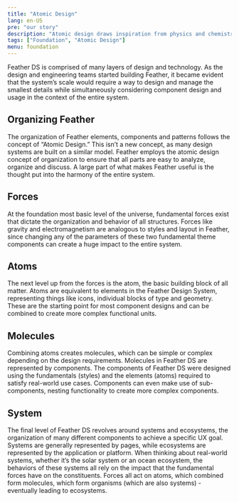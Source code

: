 ```yaml
---
title: "Atomic Design"
lang: en-US
pre: "our story"
description: "Atomic design draws inspiration from physics and chemistry to provide structure that mirrors the structure of the universe we all live in and experience."
tags: ["Foundation", "Atomic Design"]
menu: foundation
---
```


Feather DS is comprised of many layers of design and technology. As the design and engineering teams started building Feather, it became evident that the system’s scale would require a way to design and manage the smallest details while simultaneously considering component design and usage in the context of the entire system.

## Organizing Feather

The organization of Feather elements, components and patterns follows the concept of “Atomic Design.” This isn’t a new concept, as many design systems are built on a similar model. Feather employs the atomic design concept of organization to ensure that all parts are easy to analyze, organize and discuss. A large part of what makes Feather useful is the thought put into the harmony of the entire system.

## Forces

At the foundation most basic level of the universe, fundamental forces exist that dictate the organization and behavior of all structures. Forces like gravity and electromagnetism are analogous to styles and layout in Feather, since changing any of the parameters of these two fundamental theme components can create a huge impact to the entire system.

## Atoms

The next level up from the forces is the atom, the basic building block of all matter. Atoms are equivalent to elements in the Feather Design System, representing things like icons, individual blocks of type and geometry. These are the starting point for most component designs and can be combined to create more complex functional units.

## Molecules

Combining atoms creates molecules, which can be simple or complex depending on the design requirements. Molecules in Feather DS are represented by components. The components of Feather DS were designed using the fundamentals (styles) and the elements (atoms) required to satisfy real-world use cases. Components can even make use of sub-components, nesting functionality to create more complex components.

## System

The final level of Feather DS revolves around systems and ecosystems, the organization of many different components to achieve a specific UX goal. Systems are generally represented by pages, while ecosystems are represented by the application or platform. When thinking about real-world systems, whether it’s the solar system or an ocean ecosystem, the behaviors of these systems all rely on the impact that the fundamental forces have on the constituents. Forces all act on atoms, which combined form molecules, which form organisms (which are also systems) - eventually leading to ecosystems.
